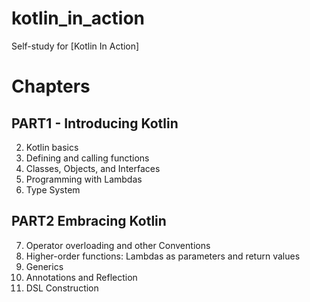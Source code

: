 # kotlin_in_action
Self-study for [Kotlin In Action]

# Chapters
## PART1 - Introducing Kotlin
2. Kotlin basics
3. Defining and calling functions
4. Classes, Objects, and Interfaces
5. Programming with Lambdas
6. Type System

## PART2 Embracing Kotlin
7. Operator overloading and other Conventions 
8. Higher-order functions: Lambdas as parameters and return values
9. Generics
10. Annotations and Reflection
11. DSL Construction
